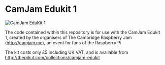 # CamJam Edukit 1

![CamJam EduKit 1](https://cdn.shopify.com/s/files/1/0176/3274/products/EduKit_large.jpg?v=1456169827)

The code contained within this repository is for use with the CamJam Edukit 1, created by the organisers of The Cambridge Raspberry Jam (http://camjam.me), an event for fans of the Raspberry Pi.

The kit costs only £5 including UK VAT, and is available from http://thepihut.com/collections/camjam-edukit
